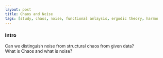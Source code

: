 ```yaml
---
layout: post
title: Chaos and Noise
tags: [study, chaos, noise, functional anlaysis, ergodic theory, harmonic analysis, measure, functional data]
---
```


### Intro
Can we distinguish noise from structural chaos from given data?
<br/>
What is Chaos and what is noise?
<br/>

